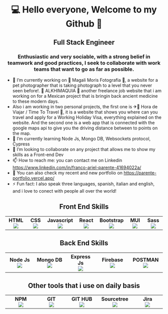 <h1 align="center">💻 Hello everyone, Welcome to my Github 👋</h1>
<h2 align="center">Full Stack Engineer</h2>

<h3 align="center">Enthusiastic and very sociable, with a strong belief in teamwork and good practices, I seek to collaborate with work teams that want to go as far as possible.</h3>

- 🔭 I’m currently working on 📸 Magali Moris Fotografia 📸, a website for a pet photographer that is taking photograph to a level that you never seen before!. 🧪 ALKHIMAQUIA 🍷 another freelance job website that i am working on for a Mexican project that is bringin back ancient medicine to these modern days.
- Also i am working in two personal projects, the first one is ✈🛫 Hora de Viajar / Time To Travel 🛫, it is a website that shows you where can you travel and apply for a Working Holiday Visa, everything explained on the website. And the second one is a web app that is connected with the google maps api to give you the driving distance between to points on the map.
- 🌱 I’m currently learning Node Js, Mongo DB, Websockets protocol, Cypress
- 👯 I’m looking to collaborate on any project that allows me to show my skills as a Front-end Dev
- 📫 How to reach me: you can contact me on Linkedin https://www.linkedin.com/in/franco-ariel-parente-41694022a/
- 💼 You can also check my recent and new portfolio on https://parente-portfolio.vercel.app/
- ⚡ Fun fact: I also speak three languages, spanish, italian and english, and i love to conect with people all over the world!


<table width="420px" align="center">
    <tbody>
        <h2 align="center">Front End Skills</h2>
        <tr align="top">
            <td width="100px" align="center">
            <span><strong>HTML</strong></span><br>
            <img src="https://cdn.jsdelivr.net/gh/devicons/devicon/icons/html5/html5-original.svg"/>
            </td> 
            <td width="100px" align="center">
            <span><strong>CSS</strong></span><br>
            <img src="https://cdn.jsdelivr.net/gh/devicons/devicon/icons/css3/css3-original.svg" />
            </td>
            <td width="100px" align="center">
            <span><strong>Javascript</strong></span><br>
            <img src="https://cdn.jsdelivr.net/gh/devicons/devicon/icons/javascript/javascript-original.svg" />
            </td>
            <td width="100px" align="center">
            <span><strong>React</strong></span><br>
            <img src="https://cdn.jsdelivr.net/gh/devicons/devicon/icons/react/react-original.svg" />
            </td>
            <td width="100px" align="center">
            <span><strong>Bootstrap</strong></span><br>
            <img src="https://cdn.jsdelivr.net/gh/devicons/devicon/icons/bootstrap/bootstrap-original.svg" />
            </td>
            <td width="100px" align="center">
            <span><strong>MUI</strong></span><br>
            <img src="https://cdn.jsdelivr.net/gh/devicons/devicon/icons/materialui/materialui-original.svg" />
            </td>
            <td width="100px" align="center">
            <span><strong>Sass</strong></span><br>
            <img src="https://cdn.jsdelivr.net/gh/devicons/devicon/icons/sass/sass-original.svg" />
            </td>
        </tr>
        </tbody>
    </table>
    <table width="420px" align="center">
        <tbody>
        <h2 align="center">Back End Skills</h2>
        <tr align="bottom">
            <td width="100px" align="center">
            <span><strong>Node Js</strong></span><br>
            <img src="https://cdn.jsdelivr.net/gh/devicons/devicon/icons/nodejs/nodejs-original.svg" />
            </td>
            <td width="100px" align="center">
            <span><strong>Mongo DB</strong></span><br>
            <img src="https://cdn.jsdelivr.net/gh/devicons/devicon/icons/mongodb/mongodb-original.svg" />
            </td>
            <td width="100px" align="center">
            <span><strong>Express Js</strong></span><br>
            <img src="https://cdn.jsdelivr.net/gh/devicons/devicon/icons/express/express-original.svg" />
            </td>
            <td width="100px" align="center">
            <span><strong>Firebase</strong></span><br>
            <img src="https://cdn.jsdelivr.net/gh/devicons/devicon/icons/firebase/firebase-plain.svg" />
            </td>
            <td width="100px" align="center">
            <span><strong>POSTMAN</strong></span><br>
            <img src="https://www.vectorlogo.zone/logos/getpostman/getpostman-icon.svg" />
            </td>
        </tr>
    </tbody>
</table>
<table width="420px" align="center">
    <tbody>
        <h2 align="center">Other tools that i use on daily basis</h2>
        <tr align="top">
            <td width="100px" align="center">
            <span><strong>NPM</strong></span><br>
            <img src="https://cdn.jsdelivr.net/gh/devicons/devicon/icons/npm/npm-original-wordmark.svg" />
            </td> 
            <td width="100px" align="center">
            <span><strong>GIT</strong></span><br>
            <img src="https://cdn.jsdelivr.net/gh/devicons/devicon/icons/git/git-original.svg" />
            </td>
            <td width="100px" align="center">
            <span><strong>GIT HUB</strong></span><br>
            <img src="https://www.vectorlogo.zone/logos/github/github-icon.svg" />
            </td>
            <td width="100px" align="center">
            <span><strong>Sourcetree</strong></span><br>
            <img src="https://cdn.jsdelivr.net/gh/devicons/devicon/icons/sourcetree/sourcetree-original.svg" />
            </td>
            <td width="100px" align="center">
            <span><strong>Jira</strong></span><br>
            <img src="https://cdn.jsdelivr.net/gh/devicons/devicon/icons/jira/jira-original.svg" />
            </td>
        </tr>
        </tbody>
    </table>

